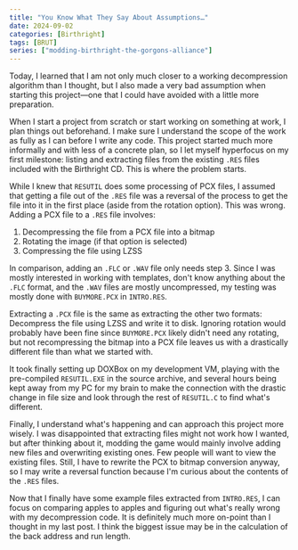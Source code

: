 ```yaml
---
title: "You Know What They Say About Assumptions…"
date: 2024-09-02
categories: [Birthright]
tags: [BRUT]
series: ["modding-birthright-the-gorgons-alliance"]
---
```


Today, I learned that I am not only much closer to a working decompression algorithm than I thought, but I also made a very bad assumption when starting this project—one that I could have avoided with a little more preparation.

When I start a project from scratch or start working on something at work, I plan things out beforehand. I make sure I understand the scope of the work as fully as I can before I write any code. This project started much more informally and with less of a concrete plan, so I let myself hyperfocus on my first milestone: listing and extracting files from the existing `.RES` files included with the Birthright CD. This is where the problem starts.

While I knew that `RESUTIL` does some processing of PCX files, I assumed that getting a file out of the `.RES` file was a reversal of the process to get the file into it in the first place (aside from the rotation option). This was wrong. Adding a PCX file to a `.RES` file involves:

1. Decompressing the file from a PCX file into a bitmap
2. Rotating the image (if that option is selected)
3. Compressing the file using LZSS

In comparison, adding an `.FLC` or `.WAV` file only needs step 3. Since I was mostly interested in working with templates, don't know anything about the `.FLC` format, and the `.WAV` files are mostly uncompressed, my testing was mostly done with `BUYMORE.PCX` in `INTRO.RES`.

Extracting a `.PCX` file is the same as extracting the other two formats: Decompress the file using LZSS and write it to disk. Ignoring rotation would probably have been fine since `BUYMORE.PCX` likely didn't need any rotating, but not recompressing the bitmap into a PCX file leaves us with a drastically different file than what we started with.

It took finally setting up DOXBox on my development VM, playing with the pre-compiled `RESUTIL.EXE` in the source archive, and several hours being kept away from my PC for my brain to make the connection with the drastic change in file size and look through the rest of `RESUTIL.C` to find what's different.

Finally, I understand what's happening and can approach this project more wisely. I was disappointed that extracting files might not work how I wanted, but after thinking about it, modding the game would mainly involve adding new files and overwriting existing ones. Few people will want to view the existing files. Still, I have to rewrite the PCX to bitmap conversion anyway, so I may write a reversal function because I'm curious about the contents of the `.RES` files.

Now that I finally have some example files extracted from `INTRO.RES`, I can focus on comparing apples to apples and figuring out what's really wrong with my decompression code. It is definitely much more on-point than I thought in my last post. I think the biggest issue may be in the calculation of the back address and run length.
